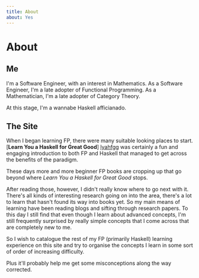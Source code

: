 ```yaml
---
title: About
about: Yes
---
```


# About

## Me

I'm a Software Engineer, with an interest in Mathematics.  As a Software Engineer, I'm a late adopter of Functional Programming.
As a Mathematician, I'm a late adopter of Category Theory.

At this stage, I'm a wannabe Haskell afficianado.

## The Site

When I began learning FP, there were many suitable looking places to start. [**Learn You a Haskell for Great Good**] [lyahfgg]
was certainly a fun and engaging introduction to both FP and Haskell that managed to get across the benefits of the paradigm.

These days more and more beginner FP books are cropping up that go beyond where *Learn You a Haskell for Great Good* stops.

After reading those, however, I didn't really know where to go next with it.  There's all kinds of interesting
research going on into the area, there's a lot to learn that hasn't found its way into books yet.  So my main means of learning have
been reading blogs and sifting through research papers.  To this day I still find that even though I learn about advanced concepts,
I'm still frequently surprised by really simple concepts that I come across that are completely new to me.

So I wish to catalogue the rest of my FP (primarily Haskell) learning experience on this site and try to organise the concepts
I learn in some sort of order of increasing difficulty.

Plus it'll probably help me get some misconceptions along the way corrected.

[lyahfgg]: www.learnyouahaskell.com "Learn You a Haskell For Great Good!"
